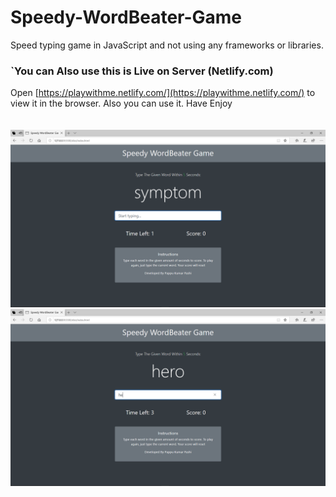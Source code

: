 # Speedy-WordBeater-Game
Speed typing game in JavaScript and not using any frameworks or libraries.

### `You can Also use this is Live on Server (Netlify.com) <br />
Open [https://playwithme.netlify.com/](https://playwithme.netlify.com/) to view it in the browser.
Also you can use it. 
Have Enjoy
</br>
</br>
</br>
<img src="Screenshot (831).png">
<img src="Screenshot (832).png">
